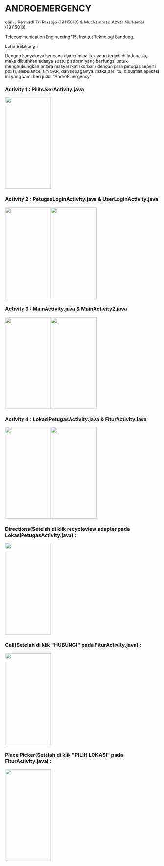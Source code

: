 # ANDROEMERGENCY

oleh : Permadi Tri Prasojo (18115010) & Muchammad Azhar Nurkemal (18115013)

Telecommunication Engineering '15, 
Institut Teknologi Bandung.

Latar Belakang :

Dengan banyaknya bencana dan kriminalitas yang terjadi di Indonesia, maka dibuthkan adanya suatu platform yang berfungsi untuk menghubungkan antara masyarakat (korban) dengan para petugas seperti polisi, ambulance, tim SAR, dan sebagainya.
maka dari itu, dibuatlah aplikasi ini yang kami beri judul "AndroEmergency".

### Activity 1 : PilihUserActivity.java

<img src="https://firebasestorage.googleapis.com/v0/b/pptb-e7242.appspot.com/o/Pilih%20user.PNG?alt=media&token=39916f17-b52a-4c6b-91ce-4c41dac880e5" width="150" height="300">

### Activity 2 : PetugasLoginActivity.java & UserLoginActivity.java

<img src="https://firebasestorage.googleapis.com/v0/b/pptb-e7242.appspot.com/o/regist%20petugas.PNG?alt=media&token=a29513bc-27e1-4a52-8769-499f68962a1e" width="150" height="300"><img src="https://firebasestorage.googleapis.com/v0/b/pptb-e7242.appspot.com/o/Regist%20user.PNG?alt=media&token=d25f975e-fe24-4b12-8cbf-ae452bd74dd4" width="150" height="300">

### Activity 3 : MainActivity.java & MainActivity2.java

<img src="https://firebasestorage.googleapis.com/v0/b/pptb-e7242.appspot.com/o/MainActivity2.PNG?alt=media&token=2f62dd2d-723d-4ea4-bad9-a8dcdfeed2be" width="150" height="300"><img src="https://firebasestorage.googleapis.com/v0/b/pptb-e7242.appspot.com/o/MainActivity.PNG?alt=media&token=73dd0d84-bb11-4c51-9267-9d69a298d3e6" width="150" height="300">

### Activity 4 : LokasiPetugasActivity.java & FiturActivity.java

<img src="https://firebasestorage.googleapis.com/v0/b/pptb-e7242.appspot.com/o/Lokasi.PNG?alt=media&token=9392052a-2cbb-4d84-aa2c-f4216942eba7" width="150" height="300"><img src="https://firebasestorage.googleapis.com/v0/b/pptb-e7242.appspot.com/o/FiturActivity.PNG?alt=media&token=3287d5f9-fce7-4019-8259-9d8a06a3849e" width="150" height="300">

### Directions(Setelah di klik recycleview adapter pada LokasiPetugasActivity.java) :

<img src="https://firebasestorage.googleapis.com/v0/b/pptb-e7242.appspot.com/o/maps2.PNG?alt=media&token=d8102a84-0caa-4d0c-bb19-03bd4dc8ca74" width="150" height="300">


### Call(Setelah di klik "HUBUNGI" pada FiturActivity.java) : 

<img src="https://firebasestorage.googleapis.com/v0/b/pptb-e7242.appspot.com/o/Call.PNG?alt=media&token=4fbde2d5-d99b-48aa-954e-a73dc322f8c5" width="150" height="300">

### Place Picker(Setelah di klik "PILIH LOKASI" pada FiturActivity.java) :

<img src="https://firebasestorage.googleapis.com/v0/b/pptb-e7242.appspot.com/o/Placepicker.PNG?alt=media&token=852abd4b-a1de-41bc-b978-2f10d19d9346" width="150" height="300">
